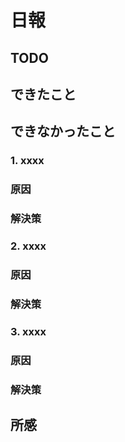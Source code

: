 # 日報
## TODO
## できたこと
## できなかったこと
### 1. xxxx
### 原因
### 解決策

### 2. xxxx
### 原因
### 解決策

### 3. xxxx
### 原因
### 解決策

## 所感

